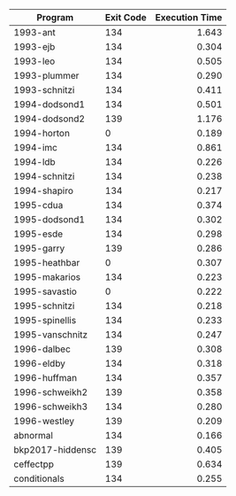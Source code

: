 | Program | Exit Code | Execution Time |
| ------- |:--------- | --------------:|
| 1993-ant | 134 | 1.643 |
| 1993-ejb | 134 | 0.304 |
| 1993-leo | 134 | 0.505 |
| 1993-plummer | 134 | 0.290 |
| 1993-schnitzi | 134 | 0.411 |
| 1994-dodsond1 | 134 | 0.501 |
| 1994-dodsond2 | 139 | 1.176 |
| 1994-horton | 0 | 0.189 |
| 1994-imc | 134 | 0.861 |
| 1994-ldb | 134 | 0.226 |
| 1994-schnitzi | 134 | 0.238 |
| 1994-shapiro | 134 | 0.217 |
| 1995-cdua | 134 | 0.374 |
| 1995-dodsond1 | 134 | 0.302 |
| 1995-esde | 134 | 0.298 |
| 1995-garry | 139 | 0.286 |
| 1995-heathbar | 0 | 0.307 |
| 1995-makarios | 134 | 0.223 |
| 1995-savastio | 0 | 0.222 |
| 1995-schnitzi | 134 | 0.218 |
| 1995-spinellis | 134 | 0.233 |
| 1995-vanschnitz | 134 | 0.247 |
| 1996-dalbec | 139 | 0.308 |
| 1996-eldby | 134 | 0.318 |
| 1996-huffman | 134 | 0.357 |
| 1996-schweikh2 | 139 | 0.358 |
| 1996-schweikh3 | 134 | 0.280 |
| 1996-westley | 139 | 0.209 |
| abnormal | 134 | 0.166 |
| bkp2017-hiddensc | 139 | 0.405 |
| ceffectpp | 139 | 0.634 |
| conditionals | 134 | 0.255 |
